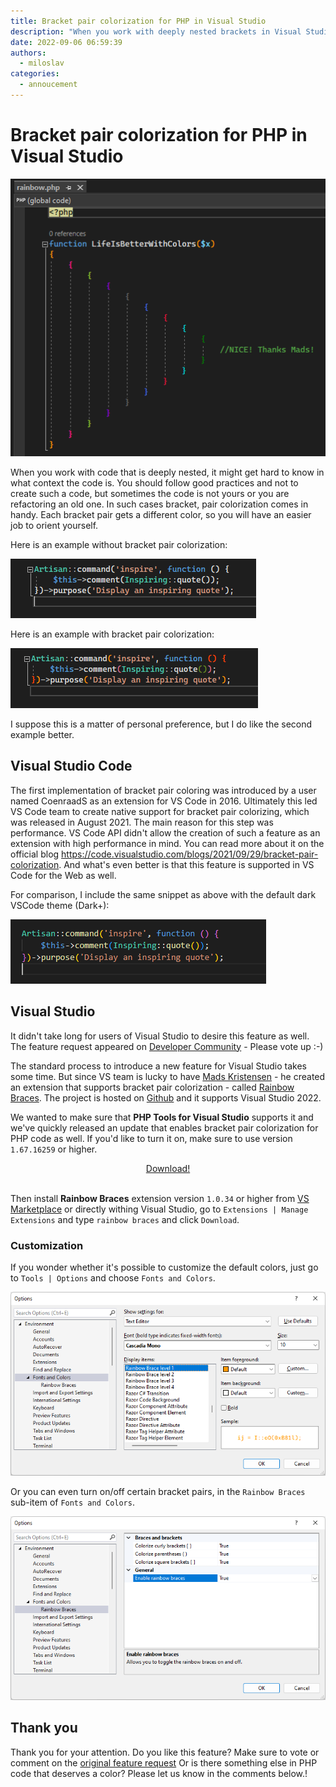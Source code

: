 ```yaml
---
title: Bracket pair colorization for PHP in Visual Studio
description: "When you work with deeply nested brackets in Visual Studio, it might be hard to know which brackets match and which do not. Installing Rainbow Braces extension can help."
date: 2022-09-06 06:59:39
authors:
  - miloslav
categories:
  - annoucement
---
```


# Bracket pair colorization for PHP in Visual Studio

![Cover Image](imgs/rainbow.png)

When you work with code that is deeply nested, it might get hard to know in what context the code is. You should follow good practices and not to create such a code, but sometimes the code is not yours or you are refactoring an old one. In such cases bracket, pair colorization comes in handy. Each bracket pair gets a different color, so you will have an easier job to orient yourself.

<!-- more -->

Here is an example without bracket pair colorization:

![Without bracket pair colorization](imgs/without-rainbow-colors.png)

Here is an example with bracket pair colorization:

![With bracket pair colorization](imgs/with-rainbow-colors.png)

I suppose this is a matter of personal preference, but I do like the second example better.

## Visual Studio Code

The first implementation of bracket pair coloring was introduced by a user named CoenraadS as an extension for VS Code in 2016. Ultimately this led VS Code team to create native support for bracket pair colorizing, which was released in August 2021. The main reason for this step was performance. VS Code API didn't allow the creation of such a feature as an extension with high performance in mind. You can read more about it on the official blog https://code.visualstudio.com/blogs/2021/09/29/bracket-pair-colorization. And what's even better is that this feature is supported in VS Code for the Web as well.

For comparison, I include the same snippet as above with the default dark VSCode theme (Dark+):

![Bracket pair colorization in VSCode](imgs/bracket-pair-colorization-vscode.png)

## Visual Studio

It didn't take long for users of Visual Studio to desire this feature as well. The feature request appeared on [Developer Community](https://developercommunity.visualstudio.com/t/Bracket-pair-colorization/1631048) - Please vote up :-)

The standard process to introduce a new feature for Visual Studio takes some time. But since VS team is lucky to have [Mads Kristensen](https://twitter.com/mkristensen) - he created an extension that supports bracket pair colorization - called [Rainbow Braces](https://marketplace.visualstudio.com/items?itemName=MadsKristensen.RainbowBraces). The project is hosted on [Github](https://github.com/madskristensen/RainbowBraces) and it supports Visual Studio 2022.

We wanted to make sure that **PHP Tools for Visual Studio** supports it and we've quickly released an update that enables bracket pair colorization for PHP code as well. If you'd like to turn it on, make sure to use version `1.67.16259` or higher.

<div style="text-align:center">
<a class="btn btn-primary" href="https://marketplace.visualstudio.com/items?itemName=DEVSENSE.PHPToolsforVisualStudio2022">Download!</a>
</div>
<br/>

Then install **Rainbow Braces** extension version `1.0.34` or higher from [VS Marketplace](https://marketplace.visualstudio.com/items?itemName=MadsKristensen.RainbowBraces) or directly withing Visual Studio, go to `Extensions | Manage Extensions` and type `rainbow braces` and click `Download`.

### Customization

If you wonder whether it's possible to customize the default colors, just go to `Tools | Options` and choose `Fonts and Colors`.

![Fonts and Colors Options](imgs/fonts-and-colors.png)

Or you can even turn on/off certain bracket pairs, in the `Rainbow Braces` sub-item of `Fonts and Colors`.

![Fonts and Colors Options](imgs/rainbow-braces-customization.png)

## Thank you

Thank you for your attention. Do you like this feature? Make sure to vote or comment on the [original feature request](https://developercommunity.visualstudio.com/t/Bracket-pair-colorization/1631048?space=8&ftype=idea&q=brackets) Or is there something else in PHP code that deserves a color? Please let us know in the comments below.!
